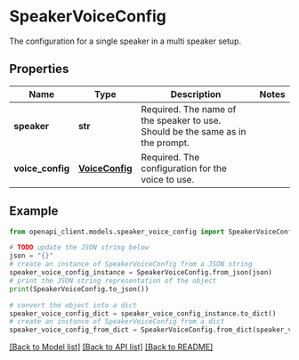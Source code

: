 # SpeakerVoiceConfig

The configuration for a single speaker in a multi speaker setup.

## Properties

Name | Type | Description | Notes
------------ | ------------- | ------------- | -------------
**speaker** | **str** | Required. The name of the speaker to use. Should be the same as in the  prompt. | 
**voice_config** | [**VoiceConfig**](VoiceConfig.md) | Required. The configuration for the voice to use. | 

## Example

```python
from openapi_client.models.speaker_voice_config import SpeakerVoiceConfig

# TODO update the JSON string below
json = "{}"
# create an instance of SpeakerVoiceConfig from a JSON string
speaker_voice_config_instance = SpeakerVoiceConfig.from_json(json)
# print the JSON string representation of the object
print(SpeakerVoiceConfig.to_json())

# convert the object into a dict
speaker_voice_config_dict = speaker_voice_config_instance.to_dict()
# create an instance of SpeakerVoiceConfig from a dict
speaker_voice_config_from_dict = SpeakerVoiceConfig.from_dict(speaker_voice_config_dict)
```
[[Back to Model list]](../README.md#documentation-for-models) [[Back to API list]](../README.md#documentation-for-api-endpoints) [[Back to README]](../README.md)


